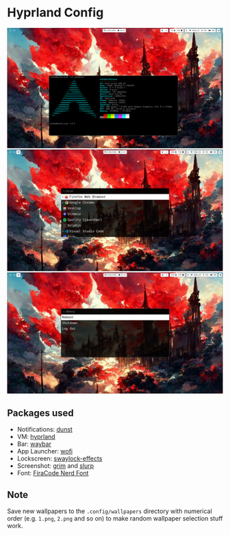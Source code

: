 # Hyprland Config

![screenshot of hyprland](Screenshots/1.png)
![screenshot of hyprland](Screenshots/2.png)
![screenshot of hyprland](Screenshots/3.png)

## Packages used

- Notifications: [dunst](https://github.com/dunst-project/dunst)
- VM: [hyprland](https://github.com/hyprwm/Hyprland)
- Bar: [waybar](https://github.com/Alexays/Waybar)
- App Launcher: [wofi](https://hg.sr.ht/~scoopta/wofi)
- Lockscreen: [swaylock-effects](https://github.com/mortie/swaylock-effects)
- Screenshot: [grim](https://sr.ht/~emersion/grim/) and [slurp](https://github.com/emersion/slurp)
- Font: [FiraCode Nerd Font](https://github.com/ryanoasis/nerd-fonts/releases/download/v3.1.1/FiraCode.zip)

## Note

Save new wallpapers to the `.config/wallpapers` directory with numerical order (e.g. `1.png`, `2.png` and so on) to make random wallpaper selection stuff work.
